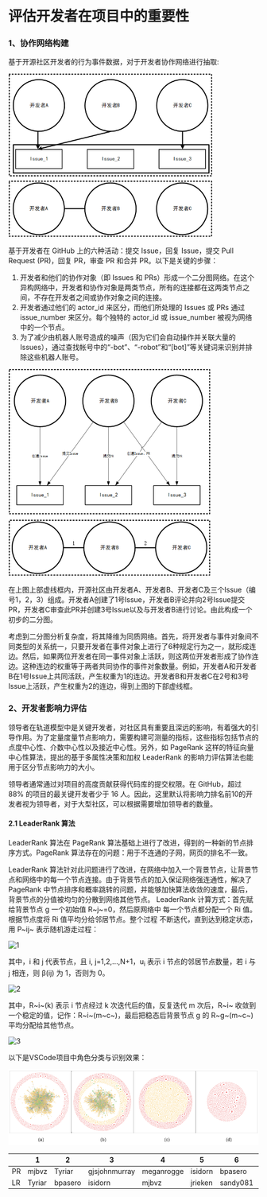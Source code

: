 # 评估开发者在项目中的重要性

### 1、协作网络构建

基于开源社区开发者的行为事件数据，对于开发者协作网络进行抽取:

<img src="assets/绘图1-1690423991883-4.png" alt="绘图1" style="zoom:67%;" />

基于开发者在 GitHub 上的六种活动：提交 Issue，回复 Issue，提交 Pull Request (PR)，回复 PR，审查 PR 和合并 PR。以下是关键的步骤：

1. 开发者和他们的协作对象（即 Issues 和 PRs）形成一个二分图网络。在这个异构网络中，开发者和协作对象是两类节点，所有的连接都在这两类节点之间，不存在开发者之间或协作对象之间的连接。
2. 开发者通过他们的 actor_id 来区分，而他们所处理的 Issues 或 PRs 通过 issue_number 来区分。每个独特的 actor_id 或 issue_number 被视为网络中的一个节点。
3. 为了减少由机器人账号造成的噪声（因为它们会自动操作并关联大量的 Issues），通过查找帐号中的“-bot”、“-robot”和“[bot]”等关键词来识别并排除这些机器人账号。

<img src="assets/绘图2-1690425483457-7.png" alt="绘图2" style="zoom:67%;" />

在上图上部虚线框内，开源社区由开发者A、开发者B、开发者C及三个Issue（编号1，2，3）组成。开发者A创建了1号Issue，开发者B评论并向2号Issue提交PR，开发者C审查此PR并创建3号Issue以及与开发者B进行讨论。由此构成一个初步的二分图。

考虑到二分图分析复杂度，将其降维为同质网络。首先，将开发者与事件对象间不同类型的关系统一，只要开发者在事件对象上进行了6种规定行为之一，就形成连边。然后，如果两位开发者在同一事件对象上活跃，则这两位开发者形成了协作连边。这种连边的权重等于两者共同协作的事件对象数量。例如，开发者A和开发者B在1号Issue上共同活跃，产生权重为1的连边。开发者B和开发者C在2号和3号Issue上活跃，产生权重为2的连边，得到上图的下部虚线框。

### 2、开发者影响力评估

领导者在轨道模型中是关键开发者，对社区具有重要且深远的影响，有着强大的引导作用。为了定量度量节点影响力，需要构建可测量的指标，这些指标包括节点的点度中心性、介数中心性以及接近中心性。另外，如 PageRank 这样的特征向量中心性算法，提出的基于多属性决策和加权 LeaderRank 的影响力评估算法也能用于区分节点影响力的大小。

领导者通常通过对项目的高度贡献获得代码库的提交权限。在 GitHub，超过 88% 的项目的最关键开发者少于 16 人。因此，这里默认将影响力排名前10的开发者视为领导者，对于大型社区，可以根据需要增加领导者的数量。

#### 2.1   LeaderRank 算法

LeaderRank 算法在 PageRank 算法基础上进行了改进，得到的一种新的节点排序方式。PageRank 算法存在的问题：用于不连通的子网，网页的排名不一致。 

LeaderRank 算法针对此问题进行了改进，在网络中加入一个背景节点，让背景节点和网络中的每一个节点连接。由于背景节点的加入保证网络强连通性，解决了 PageRank 中节点排序和概率跳转的问题，并能够加快算法收敛的速度，最后， 背景节点的分值被均匀的分散到网络其他节点。 LeaderRank 计算方式：首先赋给背景节点 g 一个初始值 R~j~=0，然后原网络中 每一个节点都分配一个 Ri 值。根据节点度将 Ri 值平均分给邻居节点。整个过程 不断迭代，直到达到稳定状态，用 P~ij~ 表示随机游走过程：

![1](http://latex.codecogs.com/svg.latex?P_{ij}=\frac{\beta(ij)}{u_i})

其中，i 和 j 代表节点，且 i, j=1,2,...,N+1，u<sub>i</sub> 表示 i 节点的邻居节点数量，若 i 与 j 相连，则 β(ij) 为 1，否则为 0。

![2](http://latex.codecogs.com/svg.latex?R_k=\sum_{j=1}^{N+1}\frac{\beta(ij)}{u_i}R_j(k-1))

​其中，R~i~(k) 表示 i 节点经过 k 次迭代后的值，反复迭代 m 次后，R~i~ 收敛到一个稳定的值，记作：R~i~(m~c~)，最后把稳态后背景节点 g 的 R~g~(m~c~) 平均分配给其他节点。

![3](http://latex.codecogs.com/svg.latex?R_i=R_i(m_c)+\frac{N}{R_g(m_c)})

以下是VSCode项目中角色分类与识别效果：

<img src="assets/image-20230711124036977.png"  />

|      | 1      | 2       | 3             | 4          | 5       | 6        | 7             | 8          | 9          | 10       |
| ---- | ------ | ------- | ------------- | ---------- | ------- | -------- | ------------- | ---------- | ---------- | -------- |
| PR   | mjbvz  | Tyriar  | gjsjohnmurray | meganrogge | isidorn | bpasero  | jrieken       | deepak1556 | sandy081   | alexdima |
| LR   | Tyriar | bpasero | isidorn       | mjbvz      | jrieken | sandy081 | gjsjohnmurray | alexdima   | roblourens | aeschli  |

